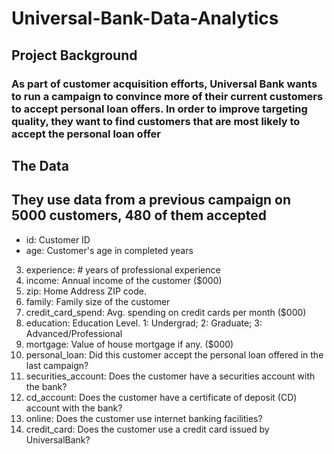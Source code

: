 # Universal-Bank-Data-Analytics

## Project Background

### As part of customer acquisition efforts, Universal Bank wants to run a campaign to convince more of their current customers to accept personal loan offers. In order to improve targeting quality, they want to find customers that are most likely to accept the personal loan offer

## The Data

## They use data from a previous campaign on 5000 customers, 480 of them accepted



* id:	Customer ID
* age:	Customer's age in completed years
3. experience:	# years of professional experience
4. income:	Annual income of the customer ($000)
5. zip:	Home Address ZIP code.
6. family:	Family size of the customer
7. credit_card_spend:	Avg. spending on credit cards per month ($000)
8. education: 	Education Level. 1: Undergrad; 2: Graduate; 3: Advanced/Professional
9. mortgage:	Value of house mortgage if any. ($000)
10. personal_loan:	Did this customer accept the personal loan offered in the last campaign?
11. securities_account:	Does the customer have a securities account with the bank?
12. cd_account:	Does the customer have a certificate of deposit (CD) account with the bank?
13. online:	Does the customer use internet banking facilities?
14. credit_card:	Does the customer use a credit card issued by UniversalBank?
